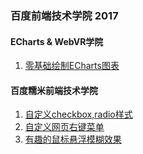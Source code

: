 ### 百度前端技术学院 2017

#### ECharts & WebVR学院

1. [零基础绘制ECharts图表](https://zwy706670363.github.io/ife.baidu.com/2017/ECharts/NO_1/index.html)

#### 百度糯米前端技术学院
1. [自定义checkbox,radio样式](https://zwy706670363.github.io/ife.baidu.com/2017/nuomi/task_id_23/index.html)
2. [自定义网页右键菜单](https://zwy706670363.github.io/ife.baidu.com/2017/nuomi/task_id_26/index.html)
3. [有趣的鼠标悬浮模糊效果](https://zwy706670363.github.io/ife.baidu.com/2017/nuomi/task_id_14/index.html)

